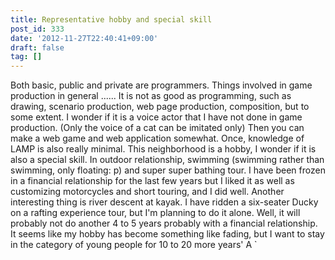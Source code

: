 ```yaml
---
title: Representative hobby and special skill
post_id: 333
date: '2012-11-27T22:40:41+09:00'
draft: false
tag: []
---
```


Both basic, public and private are programmers. Things involved in game production in general ...... It is not as good as programming, such as drawing, scenario production, web page production, composition, but to some extent. I wonder if it is a voice actor that I have not done in game production. (Only the voice of a cat can be imitated only) Then you can make a web game and web application somewhat. Once, knowledge of LAMP is also really minimal. This neighborhood is a hobby, I wonder if it is also a special skill. In outdoor relationship, swimming (swimming rather than swimming, only floating: p) and super super bathing tour. I have been frozen in a financial relationship for the last few years but I liked it as well as customizing motorcycles and short touring, and I did well. Another interesting thing is river descent at kayak. I have ridden a six-seater Ducky on a rafting experience tour, but I'm planning to do it alone. Well, it will probably not do another 4 to 5 years probably with a financial relationship. It seems like my hobby has become something like fading, but I want to stay in the category of young people for 10 to 20 more years' A `